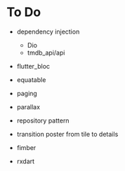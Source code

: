 # To Do

* dependency injection
  * Dio
  * tmdb_api/api
* flutter_bloc
* equatable
* paging
* parallax
* repository pattern
* transition poster from tile to details

* fimber
* rxdart
